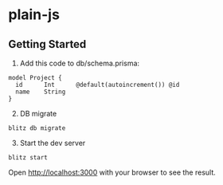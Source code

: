 # plain-js

## Getting Started

1. Add this code to db/schema.prisma:

```
model Project {
  id      Int      @default(autoincrement()) @id
  name    String
}
```

2. DB migrate

```
blitz db migrate
```

3. Start the dev server

```
blitz start
```

Open [http://localhost:3000](http://localhost:3000) with your browser to see the result.
